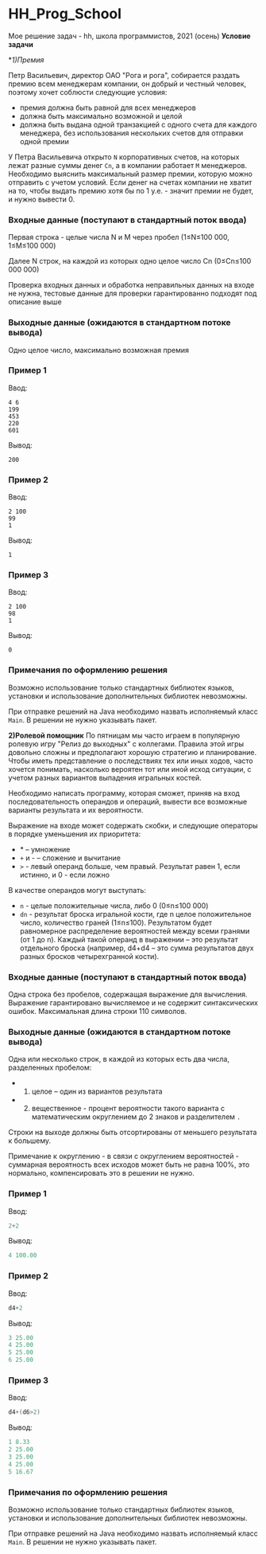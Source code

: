 # HH_Prog_School
Мое решение задач - hh, школа программистов, 2021 (осень)
**Условие задачи**

**1)Премия*

Петр Васильевич, директор ОАО "Рога и рога", собирается раздать премию всем менеджерам компании, он добрый и честный человек, поэтому хочет соблюсти следующие условия:

- премия должна быть равной для всех менеджеров
- должна быть максимально возможной и целой
- должна быть выдана одной транзакцией с одного счета для каждого менеджера, без использования нескольких счетов для отправки одной премии

У Петра Васильевича открыто `N` корпоративных счетов, на которых лежат разные суммы денег `Cn`, а в компании работает `M` менеджеров.
Необходимо выяснить максимальный размер премии, которую можно отправить с учетом условий. Если денег на счетах компании не хватит на то, чтобы выдать премию хотя бы по 1 у.е. - значит премии не будет, и нужно вывести 0.

### Входные данные (поступают в стандартный поток ввода)

Первая строка - целые числа N и M через пробел (1≤N≤100 000, 1≤M≤100 000)

Далее N строк, на каждой из которых одно целое число Cn (0≤Cn≤100 000 000)

Проверка входных данных и обработка неправильных данных на входе не нужна, тестовые данные для проверки гарантированно подходят под описание выше

### Выходные данные (ожидаются в стандартном потоке вывода)

Одно целое число, максимально возможная премия

### Пример 1

Ввод:

```
4 6
199
453
220
601

```

Вывод:

```
200
```

### Пример 2

Ввод:

```
2 100
99
1

```

Вывод:

```
1
```

### Пример 3

Ввод:

```
2 100
98
1

```

Вывод:

```
0
```

### Примечания по оформлению решения

Возможно использование только стандартных библиотек языков, установки и использование дополнительных библиотек невозможны.

При отправке решений на Java необходимо назвать исполняемый класс `Main`. В решении не нужно указывать пакет.

**2)Ролевой помощник**
По пятницам мы часто играем в популярную ролевую игру "Релиз до выходных" с коллегами. Правила этой игры довольно сложны и предполагают хорошую стратегию и планирование. Чтобы иметь представление о последствиях тех или иных ходов, часто хочется понимать, насколько вероятен тот или иной исход ситуации, с учетом разных вариантов выпадения игральных костей.

Необходимо написать программу, которая сможет, приняв на вход последовательность операндов и операций, вывести все возможные варианты результата и их вероятности.

Выражение на входе может содержать скобки, и следующие операторы в порядке уменьшения их приоритета:

- * – умножение
- `+` и - – сложение и вычитание
- `>` - левый операнд больше, чем правый. Результат равен 1, если истинно, и 0 - если ложно

В качестве операндов могут выступать:

- `n` - целые положительные числа, либо 0 (0≤n≤100 000)
- `dn` - результат броска игральной кости, где n целое положительное число, количество граней (1≤n≤100). Результатом будет равномерное распределение вероятностей между всеми гранями (от 1 до n). Каждый такой операнд в выражении – это результат отдельного броска (например, d4+d4 – это сумма результатов двух разных бросков четырехгранной кости).

### Входные данные (поступают в стандартный поток ввода)

Одна строка без пробелов, содержащая выражение для вычисления. Выражение гарантировано вычисляемое и не содержит синтаксических ошибок. Максимальная длина строки 110 символов.

### Выходные данные (ожидаются в стандартном потоке вывода)

Одна или несколько строк, в каждой из которых есть два числа, разделенных пробелом:

- 1. целое – один из вариантов результата
- 2. вещественное - процент вероятности такого варианта с математическим округлением до 2 знаков и разделителем `.`

Строки на выходе должны быть отсортированы от меньшего результата к большему.

Примечание к округлению - в связи с округлением вероятностей - суммарная вероятность всех исходов может быть не равна 100%, это нормально, компенсировать это в решении не нужно.

### Пример 1

Ввод:

```java
2+2
```

Вывод:

```java
4 100.00
```

### Пример 2

Ввод:

```java
d4+2
```

Вывод:

```java
3 25.00
4 25.00
5 25.00
6 25.00

```

### Пример 3

Ввод:

```java
d4+(d6>2)
```

Вывод:

```java
1 8.33
2 25.00
3 25.00
4 25.00
5 16.67

```

### Примечания по оформлению решения

Возможно использование только стандартных библиотек языков, установки и использование дополнительных библиотек невозможны.

При отправке решений на Java необходимо назвать исполняемый класс `Main`. В решении не нужно указывать пакет.
